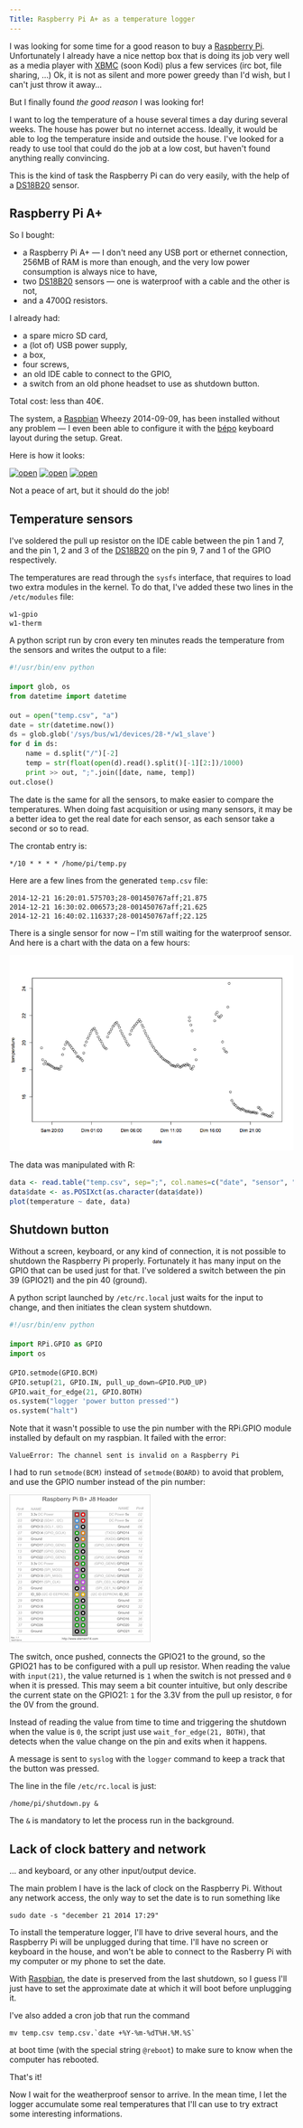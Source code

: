 ```yaml
---
Title: Raspberry Pi A+ as a temperature logger
---
```


I was looking for some time for a good reason to buy a [Raspberry Pi]. Unfortunately
I already have a nice nettop box that is doing its job very well as a media player
with [XBMC] (soon Kodi) plus a few services (irc bot, file sharing, …)
Ok, it is not as silent and more power greedy than I'd wish, but I can't just
throw it away…

But I finally found _the good reason_ I was looking for!

I want to log the temperature of a house several times a day during several weeks.
The house has power but no internet access. Ideally, it would be able to log the
temperature inside and outside the house. I've looked for a ready to use tool
that could do the job at a low cost, but haven't found anything really convincing.

This is the kind of task the Raspberry Pi can do very easily,
with the help of a [DS18B20] sensor.

## Raspberry Pi A+

So I bought:

* a Raspberry Pi A+ — I don't need any USB port or ethernet connection,
256MB of RAM is more than enough, and the very low power consumption is
always nice to have,
* two [DS18B20] sensors — one is waterproof with a cable and the other is not,
* and a 4700Ω resistors.

I already had:

* a spare micro SD card,
* a (lot of) USB power supply,
* a box,
* four screws,
* an old IDE cable to connect to the GPIO,
* a switch from an old phone headset to use as shutdown button.

Total cost: less than 40€.

The system, a [Raspbian] Wheezy 2014-09-09, has been installed without any problem
— I even been able to configure it with the [bépo] keyboard layout during the setup. Great.

Here is how it looks:

[![open](https://farm9.staticflickr.com/8597/15902472707_2ba3e26b76_n.jpg)](https://flic.kr/p/qefk6V)
[![open](https://farm8.staticflickr.com/7520/15465912444_9048f667aa_n.jpg)](https://flic.kr/p/pyEQWQ)
[![open](https://farm8.staticflickr.com/7472/15902126539_3f640b6350_n.jpg)](https://flic.kr/p/qedycv)

Not a peace of art, but it should do the job!

## Temperature sensors

I've soldered the pull up resistor on the IDE cable between the pin 1 and 7,
and the pin 1, 2 and 3 of the [DS18B20] on the pin 9, 7 and 1 of the GPIO respectively.

The temperatures are read through the `sysfs` interface, that requires to load
two extra modules in the kernel. To do that, I've added these two lines in the
`/etc/modules` file:

~~~
w1-gpio
w1-therm
~~~

A python script run by cron every ten minutes reads the temperature from the
sensors and writes the output to a file:

~~~python
#!/usr/bin/env python

import glob, os
from datetime import datetime

out = open("temp.csv", "a")
date = str(datetime.now())
ds = glob.glob('/sys/bus/w1/devices/28-*/w1_slave')
for d in ds:
    name = d.split("/")[-2]
    temp = str(float(open(d).read().split()[-1][2:])/1000)
    print >> out, ";".join([date, name, temp])
out.close()
~~~

The date is the same for all the sensors, to make easier to compare the temperatures.
When doing fast acquisition or using many sensors, it may be a better idea to get
the real date for each sensor, as each sensor take a second or so to read.

The crontab entry is:

    */10 * * * * /home/pi/temp.py

Here are a few lines from the generated `temp.csv` file:

~~~
2014-12-21 16:20:01.575703;28-001450767aff;21.875
2014-12-21 16:30:02.006573;28-001450767aff;21.625
2014-12-21 16:40:02.116337;28-001450767aff;22.125
~~~

There is a single sensor for now – I'm still waiting for the waterproof sensor. And
here is a chart with the data on a few hours:

![Temperatures](images/RPi-temperatures.png)

The data was manipulated with R:

~~~R
data <- read.table("temp.csv", sep=";", col.names=c("date", "sensor", "temperature"))
data$date <- as.POSIXct(as.character(data$date))
plot(temperature ~ date, data)
~~~

## Shutdown button

Without a screen, keyboard, or any kind of connection, it is not possible
to shutdown the Raspberry Pi properly. Fortunately it has many input on the GPIO
that can be used just for that. I've soldered a switch between the pin 39 (GPIO21)
and the pin 40 (ground).

A python script launched by `/etc/rc.local` just waits for the input to change, and
then initiates the clean system shutdown.

~~~python
#!/usr/bin/env python

import RPi.GPIO as GPIO
import os

GPIO.setmode(GPIO.BCM)
GPIO.setup(21, GPIO.IN, pull_up_down=GPIO.PUD_UP)
GPIO.wait_for_edge(21, GPIO.BOTH)
os.system("logger 'power button pressed'")
os.system("halt")
~~~

Note that it wasn't possible to use the pin number with the RPi.GPIO module
installed by default on my raspbian. It failed with the error:

    ValueError: The channel sent is invalid on a Raspberry Pi

I had to run `setmode(BCM)` instead of `setmode(BOARD)` to
avoid that problem, and use the GPIO number instead of the pin number:

[![Raspberry Pi A+/B+ GPIO](images/GPIO-200px.png)](http://www.element14.com/community/servlet/JiveServlet/previewBody/68203-102-6-294412/GPIO.png)

The switch, once pushed, connects the GPIO21 to the ground, so the GPIO21
has to be configured with a pull up resistor. When reading the value with
`input(21)`, the value returned is `1` when the switch is not pressed and `0`
when it is pressed. This may seem a bit counter intuitive, but only describe
the current state on the GPIO21: `1` for the 3.3V from the pull up resistor,
`0` for the 0V from the ground.

Instead of reading the value from time to time and triggering the shutdown when
the value is `0`, the script just use `wait_for_edge(21, BOTH)`, that detects when the
value change on the pin and exits when it happens.

A message is sent to `syslog` with the `logger` command to keep a track that the
button was pressed.

The line in the file `/etc/rc.local` is just:

    /home/pi/shutdown.py &

The `&` is mandatory to let the process run in the background.

## Lack of clock battery and network

… and keyboard, or any other input/output device.

The main problem I have is the lack of clock on the Raspberry Pi. Without any
network access, the only way to set the date is to run something like

    sudo date -s "december 21 2014 17:29"

To install the temperature logger, I'll have to drive several hours, and the
Raspberry Pi will be unplugged during that time. I'll have no screen or keyboard
in the house, and won't be able to connect to the Rasberry Pi with my computer
or my phone to set the date.

With [Raspbian], the date is preserved from the last shutdown, so I guess I'll
just have to set the approximate date at which it will boot before unplugging
it.

I've also added a cron job that run the command

    mv temp.csv temp.csv.`date +%Y-%m-%dT%H.%M.%S`

at boot time (with the special string `@reboot`) to make sure to know when the
computer has rebooted.

That's it!

Now I wait for the weatherproof sensor to arrive. In the mean time, I let the logger
accumulate some real temperatures that I'll can use to try extract some interesting
informations.


[Raspberry Pi]: http://www.raspberrypi.org/products/
[XBMC]: http://kodi.tv/
[DS18B20]: https://learn.adafruit.com/adafruits-raspberry-pi-lesson-11-ds18b20-temperature-sensing?view=all
[Raspbian]: http://www.raspbian.org/
[bépo]: http://bepo.fr
